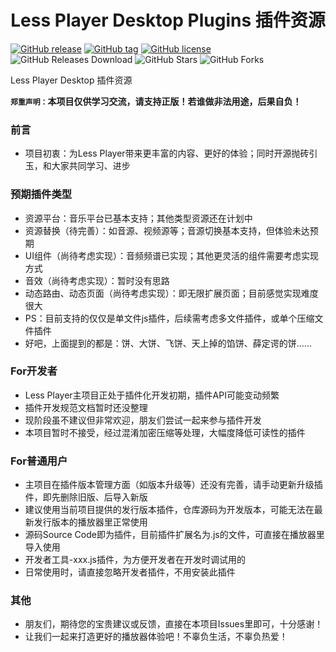 # <div align=center>Less Player Desktop Plugins 插件资源</div>  
  
[![GitHub release](https://img.shields.io/github/release/GeekLee2012/Less-Player-Desktop-Plugins)](https://github.com/GeekLee2012/Less-Player-Desktop-Plugins/releases)
[![GitHub tag](https://img.shields.io/github/tag/GeekLee2012/Less-Player-Desktop-Plugins)](https://github.com/GeekLee2012/Less-Player-Desktop-Plugins/tags)
[![GitHub license](https://img.shields.io/github/license/GeekLee2012/Less-Player-Desktop-Plugins)](https://github.com/GeekLee2012/Less-Player-Desktop-Plugins/blob/main/LICENSE)
![GitHub Releases Download](https://img.shields.io/github/downloads/GeekLee2012/Less-Player-Desktop-Plugins/total)
![GitHub Stars](https://img.shields.io/github/stars/GeekLee2012/Less-Player-Desktop-Plugins)
![GitHub Forks](https://img.shields.io/github/forks/GeekLee2012/Less-Player-Desktop-Plugins)    

Less Player Desktop 插件资源  

<b>`郑重声明：`本项目仅供学习交流，请支持正版！若谁做非法用途，后果自负！</b>   
  
  
### 前言  
* 项目初衷：为Less Player带来更丰富的内容、更好的体验；同时开源抛砖引玉，和大家共同学习、进步  
  
  
### 预期插件类型
* 资源平台：音乐平台已基本支持；其他类型资源还在计划中   
* 资源替换（待完善）：如音源、视频源等；音源切换基本支持，但体验未达预期    
* UI组件（尚待考虑实现）：音频频谱已实现；其他更灵活的组件需要考虑实现方式  
* 音效（尚待考虑实现）：暂时没有思路  
* 动态路由、动态页面（尚待考虑实现）：即无限扩展页面；目前感觉实现难度很大  
* PS：目前支持的仅仅是单文件js插件，后续需考虑多文件插件，或单个压缩文件插件  
* 好吧，上面提到的都是：饼、大饼、飞饼、天上掉的馅饼、薛定谔的饼......   
  
  
### For开发者  
* Less Player主项目正处于插件化开发初期，插件API可能变动频繁  
* 插件开发规范文档暂时还没整理   
* 现阶段虽不建议但非常欢迎，朋友们尝试一起来参与插件开发  
* 本项目暂时不接受，经过混淆加密压缩等处理，大幅度降低可读性的插件  
   
  
### For普通用户  
* 主项目在插件版本管理方面（如版本升级等）还没有完善，请手动更新升级插件，即先删除旧版、后导入新版   
* 建议使用当前项目提供的发行版本插件，仓库源码为开发版本，可能无法在最新发行版本的播放器里正常使用   
* 源码Source Code即为插件，目前插件扩展名为.js的文件，可直接在播放器里导入使用  
* 开发者工具-xxx.js插件，为方便开发者在开发时调试用的  
* 日常使用时，请直接忽略开发者插件，不用安装此插件  
  
  
### 其他  
* 朋友们，期待您的宝贵建议或反馈，直接在本项目Issues里即可，十分感谢！  
* 让我们一起来打造更好的播放器体验吧！不辜负生活，不辜负热爱！ 
  
